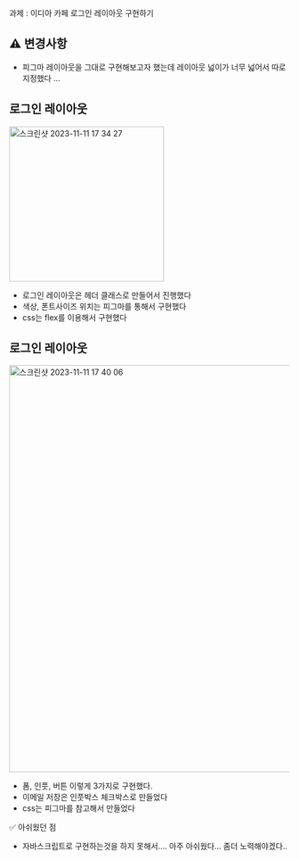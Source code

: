  과제 : 이디아 카페 로그인 레이아웃 구현하기 

 ## ⚠️ 변경사항
- 피그마 레이아웃을 그대로 구현해보고자 했는데 레이아웃 넓이가 너무 넓어서 따로 지정했다 ...

로그인 레이아웃 
------------
<img width="278" alt="스크린샷 2023-11-11 17 34 27" src="https://github.com/chohyundon/home-work2/assets/113508075/2596bada-d2f1-40da-83fa-c3979f9c8755">

- 로그인 레이아웃은 헤더 클래스로 만들어서 진행했다
- 색상, 폰트사이즈 위치는 피그마를 통해서 구현했다
- css는 flex를 이용해서 구현했다


로그인 레이아웃
-------------
<img width="730" alt="스크린샷 2023-11-11 17 40 06" src="https://github.com/chohyundon/home-work2/assets/113508075/45f8be69-083d-4b8b-8eed-b241cfc66a91">

- 폼, 인풋, 버튼 이렇게 3가지로 구현했다.
- 이메일 저장은 인풋박스 체크박스로 만들었다
- css는 피그마를 참고해서 만들었다


✅ 아쉬웠던 점
- 자바스크립트로 구현하는것을 하지 못해서.... 아주 아쉬웠다... 좀더 노력해야겠다..
